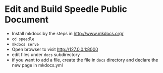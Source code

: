# Edit and Build Speedle Public Document

- Install mkdocs by the steps in http://www.mkdocs.org/
- `cd speedle`
- `mkdocs serve`
- Open browser to visit http://127.0.0.1:8000
- edit files under `docs` subdirectory
- if you want to add a file, create the file in `docs` directory and declare the new page in mkdocs.yml 

